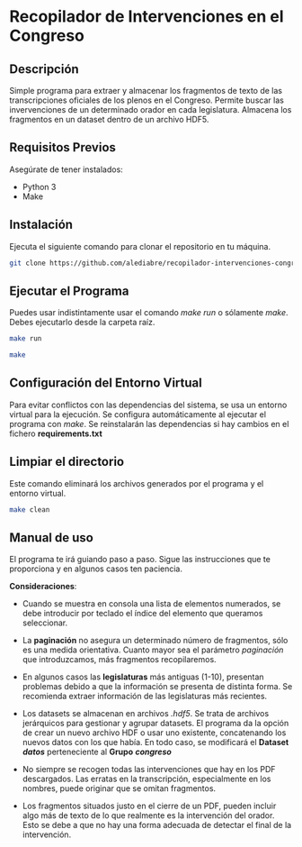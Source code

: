 # Recopilador de Intervenciones en el Congreso

## Descripción

Simple programa para extraer y almacenar los fragmentos de texto de las transcripciones oficiales de los plenos en el Congreso.
Permite buscar las invervenciones de un determinado orador en cada legislatura. Almacena los fragmentos en un dataset dentro de un archivo HDF5.

## Requisitos Previos

Asegúrate de tener instalados:

- Python 3
- Make

## Instalación

Ejecuta el siguiente comando para clonar el repositorio en tu máquina.

```bash
git clone https://github.com/alediabre/recopilador-intervenciones-congreso.git
```


## Ejecutar el Programa

Puedes usar indistintamente usar el comando *make run* o sólamente *make*. Debes ejecutarlo desde la carpeta raíz.

```bash
make run
```
```bash
make
```

## Configuración del Entorno Virtual

Para evitar conflictos con las dependencias del sistema, se usa un entorno virtual para la ejecución. Se configura automáticamente al ejecutar el programa con *make*. Se reinstalarán las dependencias si hay cambios en el fichero **requirements.txt**

## Limpiar el directorio

Este comando eliminará los archivos generados por el programa y el entorno virtual.

```bash
make clean
```

## Manual de uso

El programa te irá guiando paso a paso. Sigue las instrucciones que te proporciona y en algunos casos ten paciencia.

**Consideraciones**:

* Cuando se muestra en consola una lista de elementos numerados, se debe introducir por teclado el índice del elemento que queramos seleccionar.

* La **paginación** no asegura un determinado número de fragmentos, sólo es una medida orientativa. Cuanto mayor sea el parámetro *paginación* que introduzcamos, más fragmentos recopilaremos.

* En algunos casos las **legislaturas** más antiguas (1-10), presentan problemas debido a que la información se presenta de distinta forma. Se recomienda extraer información de las legislaturas más recientes.

* Los datasets se almacenan en archivos *.hdf5*. Se trata de archivos jerárquicos para gestionar y agrupar datasets. El programa da la opción de crear un nuevo archivo HDF o usar uno existente, concatenando los nuevos datos con los que había. En todo caso, se modificará el **Dataset** ***datos*** perteneciente al **Grupo** ***congreso***

* No siempre se recogen todas las intervenciones que hay en los PDF descargados. Las erratas en la transcripción, especialmente en los nombres, puede originar que se omitan fragmentos.

* Los fragmentos situados justo en el cierre de un PDF, pueden incluir algo más de texto de lo que realmente es la intervención del orador. Esto se debe a que no hay una forma adecuada de detectar el final de la intervención.


